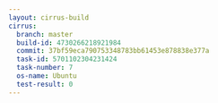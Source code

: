 ```yaml
---
layout: cirrus-build
cirrus:
  branch: master
  build-id: 4730266218921984
  commit: 37bf59eca790753348783bb61453e878838e377a
  task-id: 5701102304231424
  task-number: 7
  os-name: Ubuntu
  test-result: 0
---
```

